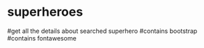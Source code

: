 # superheroes
#get all the details about searched superhero
#contains bootstrap
#contains fontawesome
